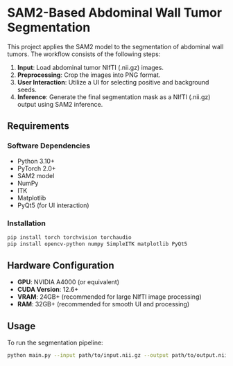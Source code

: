 # SAM2-Based Abdominal Wall Tumor Segmentation

This project applies the SAM2 model to the segmentation of abdominal wall tumors. The workflow consists of the following steps:

1. **Input**: Load abdominal tumor NIfTI (.nii.gz) images.
2. **Preprocessing**: Crop the images into PNG format.
3. **User Interaction**: Utilize a UI for selecting positive and background seeds.
4. **Inference**: Generate the final segmentation mask as a NIfTI (.nii.gz) output using SAM2 inference.

## Requirements

### Software Dependencies
- Python 3.10+
- PyTorch 2.0+
- SAM2 model
- NumPy
- ITK
- Matplotlib
- PyQt5 (for UI interaction)

### Installation
```bash
pip install torch torchvision torchaudio
pip install opencv-python numpy SimpleITK matplotlib PyQt5
```

## Hardware Configuration
- **GPU**: NVIDIA A4000 (or equivalent)
- **CUDA Version**: 12.6+
- **VRAM**: 24GB+ (recommended for large NIfTI image processing)
- **RAM**: 32GB+ (recommended for smooth UI and processing)

## Usage
To run the segmentation pipeline:
```bash
python main.py --input path/to/input.nii.gz --output path/to/output.nii.gz
